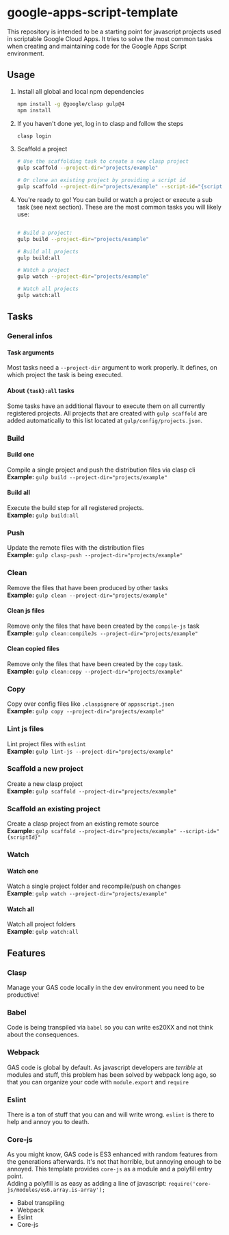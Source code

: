 # google-apps-script-template
This repository is intended to be a starting point for javascript projects used in scriptable Google Cloud Apps.
It tries to solve the most common tasks when creating and maintaining code for the Google Apps Script environment.


## Usage

1. Install all global and local npm dependencies 
   ```bash
   npm install -g @google/clasp gulp@4
   npm install
   ```

1. If you haven't done yet, log in to clasp and follow the steps
   ```bash
   clasp login
   ```

1. Scaffold a project
   ```bash
   # Use the scaffolding task to create a new clasp project
   gulp scaffold --project-dir="projects/example"

   # Or clone an existing project by providing a script id
   gulp scaffold --project-dir="projects/example" --script-id="{scriptId}"

1. You're ready to go! You can build or watch a project or execute a sub task (see next section).
   These are the most common tasks you will likely use: 
   ```bash
   
   # Build a project:
   gulp build --project-dir="projects/example"

   # Build all projects
   gulp build:all
   
   # Watch a project
   gulp watch --project-dir="projects/example"

   # Watch all projects
   gulp watch:all
   ```


## Tasks

### General infos

#### Task arguments
Most tasks need a `--project-dir` argument to work properly. It defines, on which project the task is being executed.

#### About `{task}:all` tasks
Some tasks have an additional flavour to execute them on all currently registered projects.
All projects that are created with `gulp scaffold` are added automatically to this list located at 
`gulp/config/projects.json`.

### Build

#### Build one
Compile a single project and push the distribution files via clasp cli
<br>
**Example:** `gulp build --project-dir="projects/example"`

#### Build all 
Execute the build step for all registered projects.
<br>
**Example:** `gulp build:all` 

### Push
Update the remote files with the distribution files
<br>
**Example:** `gulp clasp-push --project-dir="projects/example"`

### Clean
Remove the files that have been produced by other tasks
<br>
**Example:** `gulp clean --project-dir="projects/example"`

#### Clean js files
Remove only the files that have been created by the `compile-js` task
<br>
**Example:** `gulp clean:compileJs --project-dir="projects/example"`

#### Clean copied files
Remove only the files that have been created by the `copy` task.
<br>
**Example:** `gulp clean:copy --project-dir="projects/example"` 

### Copy
Copy over config files like `.claspignore` or `appsscript.json`
<br>
**Example:** `gulp copy --project-dir="projects/example"`

### Lint js files
Lint project files with `eslint`
<br>
**Example:** `gulp lint-js --project-dir="projects/example"`

### Scaffold a new project
Create a new clasp project
<br>
**Example:** `gulp scaffold --project-dir="projects/example"`

### Scaffold an existing project
Create a clasp project from an existing remote source
<br>
**Example:** `gulp scaffold --project-dir="projects/example" --script-id="{scriptId}"`

### Watch

#### Watch one
Watch a single project folder and recompile/push on changes
<br>
**Example**: `gulp watch --project-dir="projects/example"`

#### Watch all
Watch all project folders
<br>
**Example**: `gulp watch:all`


## Features

### Clasp
Manage your GAS code locally in the dev environment you need to be productive!

### Babel
Code is being transpiled via `babel` so you can write es20XX and not think about the consequences.

### Webpack
GAS code is global by default. As javascript developers are *terrible* at modules and stuff, 
this problem has been solved by webpack long ago, so that you can organize your code with `module.export` and `require` 

### Eslint
There is a ton of stuff that you can and will write wrong. `eslint` is there to help and annoy you to death.

### Core-js
As you might know, GAS code is ES3 enhanced with random features from the generations afterwards. 
It's not that horrible, but annoying enough to be annoyed. 
This template provides `core-js` as a module and a polyfill entry point. 
<br>
Adding a polyfill is as easy as adding a line of javascript: `require('core-js/modules/es6.array.is-array');`



- Babel transpiling
- Webpack
- Eslint
- Core-js
